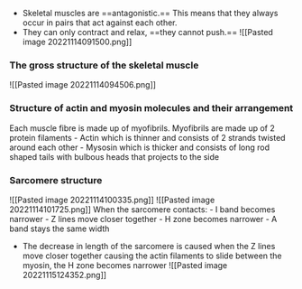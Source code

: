 - Skeletal muscles are ==antagonistic.== This means that they always occur in pairs that act against each other.
- They can only contract and relax, ==they cannot push.==
![[Pasted image 20221114091500.png]]

### The gross structure of the skeletal muscle
![[Pasted image 20221114094506.png]]

### Structure of actin and myosin molecules and their arrangement
Each muscle fibre is made up of myofibrils. Myofibrils are made up of 2 protein filaments
    - Actin which is thinner and consists of 2 strands twisted around each other
    - Mysosin which is thicker and consists of long rod shaped tails with bulbous heads that projects to the side

### Sarcomere structure
![[Pasted image 20221114100335.png]]
![[Pasted image 20221114101725.png]]
When the sarcomere contacts:
    - I band becomes narrower
    - Z lines move closer together
    - H zone becomes narrower
    - A band stays the same width

- The decrease in length of the sarcomere is caused when the Z lines move closer together causing the actin filaments to slide between the myosin, the H zone becomes narrower
![[Pasted image 20221115124352.png]]
